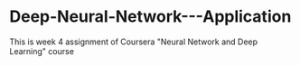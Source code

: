 # Deep-Neural-Network---Application

This is week 4 assignment of Coursera "Neural Network and Deep Learning" course
